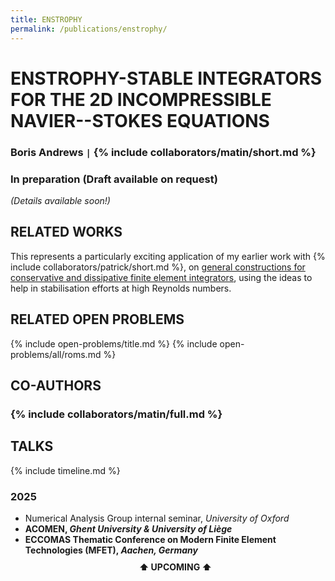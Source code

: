 ```yaml
---
title: ENSTROPHY
permalink: /publications/enstrophy/
---
```


# ENSTROPHY-STABLE INTEGRATORS FOR THE 2D INCOMPRESSIBLE NAVIER--STOKES EQUATIONS

### Boris Andrews <code>&#124;</code> {% include collaborators/matin/short.md %}

### In preparation (Draft available on request)

*(Details available soon!)*

## RELATED WORKS

This represents a particularly exciting application of my earlier work with {% include collaborators/patrick/short.md %}, on [general constructions for conservative and dissipative finite element integrators](/publications/sp-integrators/), using the ideas to help in stabilisation efforts at high Reynolds numbers.

## RELATED OPEN PROBLEMS

{% include open-problems/title.md %}
{% include open-problems/all/roms.md %}

## CO-AUTHORS

### {% include collaborators/matin/full.md %}

## TALKS

{% include timeline.md %}

<div class="timeline">
  <div class="outer">
    <div class="card">
      <div class="info">
        <h3 class="title">2025</h3>
        <p><ul>
          <li>Numerical Analysis Group internal seminar, <em>University of Oxford</em></li>
          <li><strong>ACOMEN, <em>Ghent University & University of Liège</em></strong></li>
          <li><strong>ECCOMAS Thematic Conference on Modern Finite Element Technologies (MFET), <em>Aachen, Germany</em></strong></li>
          <div style="text-align: center; padding: 10px 0;"><strong>⬆️ UPCOMING ⬆️</strong></div>
        </ul></p>
      </div>
    </div>
  </div>
</div>

